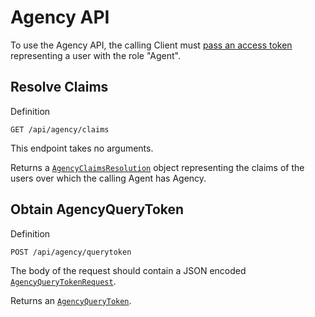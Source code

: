# Agency API

To use the Agency API, the calling Client must [pass an access token](../getting_started/authorization.md) representing a user with the role "Agent".

## Resolve Claims

Definition

```
GET /api/agency/claims
```

This endpoint takes no arguments.

Returns a [`AgencyClaimsResolution`](core_resources.md#agencyclaimsresolution) object representing the claims of the users over which the calling Agent has Agency.


## Obtain AgencyQueryToken

Definition

```
POST /api/agency/querytoken
```

The body of the request should contain a JSON encoded [`AgencyQueryTokenRequest`](core_resources.md#agencyquerytokenrequest).

Returns an [`AgencyQueryToken`](core_resources.md#agencyquerytoken).